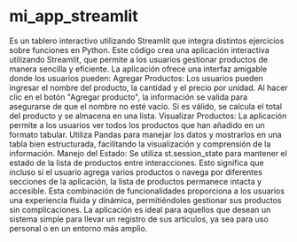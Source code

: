 # mi_app_streamlit
 Es un tablero interactivo utilizando Streamlit que integra distintos ejercicios sobre funciones en Python.
 Este código crea una aplicación interactiva utilizando Streamlit, que permite a los usuarios gestionar productos de manera sencilla y eficiente. La aplicación ofrece una interfaz amigable donde los usuarios pueden:
Agregar Productos: Los usuarios pueden ingresar el nombre del producto, la cantidad y el precio por unidad. Al hacer clic en el botón "Agregar producto", la información se valida para asegurarse de que el nombre no esté vacío. Si es válido, se calcula el total del producto y se almacena en una lista.
Visualizar Productos: La aplicación permite a los usuarios ver todos los productos que han añadido en un formato tabular. Utiliza Pandas para manejar los datos y mostrarlos en una tabla bien estructurada, facilitando la visualización y comprensión de la información.
Manejo del Estado: Se utiliza st.session_state para mantener el estado de la lista de productos entre interacciones. Esto significa que incluso si el usuario agrega varios productos o navega por diferentes secciones de la aplicación, la lista de productos permanece intacta y accesible.
Esta combinación de funcionalidades proporciona a los usuarios una experiencia fluida y dinámica, permitiéndoles gestionar sus productos sin complicaciones. La aplicación es ideal para aquellos que desean un sistema simple para llevar un registro de sus artículos, ya sea para uso personal o en un entorno más amplio.
